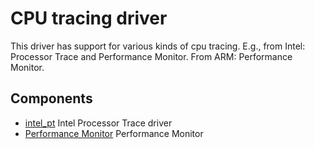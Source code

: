 # CPU tracing driver

This driver has support for various kinds of cpu tracing.
E.g., from Intel: Processor Trace and Performance Monitor.
From ARM: Performance Monitor.

## Components
+ [intel_pt](intel-pt.md) Intel Processor Trace driver
+ [Performance Monitor](perf-mon.md) Performance Monitor
